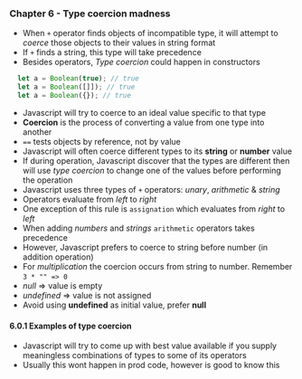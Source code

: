 ### Chapter 6 - Type coercion madness
- When `+` operator finds objects of incompatible type, it will attempt to _coerce_ those objects to their values in string format
- If `+` finds a string, this type will take precedence
- Besides operators, _Type coercion_ could happen in constructors
```javascript
  let a = Boolean(true); // true
  let a = Boolean([]]); // true
  let a = Boolean({}); // true
```
- Javascript will try to coerce to an ideal value specific to that type
- **Coercion** is the process of converting a value from one type into another
- `==` tests objects by reference, not by value
- Javascript will often coerce different types to its **string** or **number** value
- If during operation, Javascript discover that the types are different then will use _type coercion_ to change one of the values before performing the operation
- Javascript uses three types of `+` operators: _unary_, _arithmetic_ & _string_
- Operators evaluate from _left_ to _right_
- One exception of this rule is `assignation` which evaluates from _right_ to _left_
- When adding _numbers_ and _strings_ `arithmetic` operators takes precedence
- However, Javascript prefers to coerce to string before number (in addition operation)
- For _multiplication_ the coercion occurs from string to number. Remember `3 * "" => 0`
- _null_ => value is empty
- _undefined_ => value is not assigned
- Avoid using **undefined** as initial value, prefer **null**

#### 6.0.1 Examples of type coercion
- Javascript will try to come up with best value available if you supply meaningless combinations of types to some of its operators
- Usually this wont happen in prod code, however is good to know this

